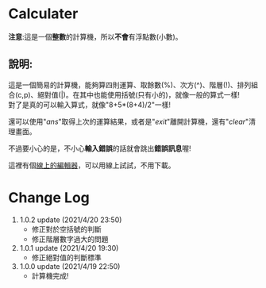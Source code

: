 # Calculater
**注意**:這是一個**整數**的計算機，所以**不會**有浮點數(小數)。

## 說明:  
這是一個簡易的計算機，能夠算四則運算、取餘數(%)、次方(^)、階層(!)、排列組合(c,p)、絕對值(|)。在其中也能使用括號(只有小的)，就像一般的算式一樣!  
對了是真的可以輸入算式，就像"8+5*(8+4)/2"一樣!

還可以使用"*ans*"取得上次的運算結果，或者是"*exit*"離開計算機，還有"*clear*"清理畫面。

不過要小心的是，不小心**輸入錯誤**的話就會跳出**錯誤訊息**喔!  

這裡有個[線上的編輯器](https://replit.com/@kuuhakuHorou/Calculater#README.md)，可以用線上試試，不用下載。

# Change Log
1. 1.0.2 update (2021/4/20 23:50)
   * 修正對於空括號的判斷
   * 修正階層數字過大的問題
1. 1.0.1 update (2021/4/20 19:30)
   * 修正絕對值的判斷標準
1. 1.0.0 update (2021/4/19 22:50)
   * 計算機完成!
